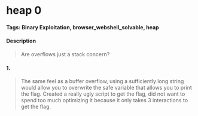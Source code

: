 # heap 0

#### Tags: Binary Exploitation, browser_webshell_solvable, heap

#### Description
> Are overflows just a stack concern?

#### 1. 
> The same feel as a buffer overflow, using a sufficiently long string would allow you to overwrite the safe variable that allows you to print the flag. Created a really ugly script to get the flag, did not want to spend too much optimizing it because it only takes 3 interactions to get the flag. 